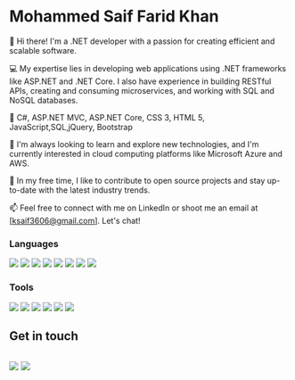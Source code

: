 
<!---
khansaif7887/khansaif7887 is a ✨ special ✨ repository because its `README.md` (this file) appears on your GitHub profile.
You can click the Preview link to take a look at your changes.
--->


# Mohammed Saif Farid Khan


👋 Hi there! I'm a .NET developer with a passion for creating efficient and scalable software.

💻 My expertise lies in developing web applications using .NET frameworks like ASP.NET and .NET Core. I also have experience in building RESTful APIs, creating and consuming microservices, and working with SQL and NoSQL databases.

💪 C#, ASP.NET MVC, ASP.NET Core, CSS 3, HTML 5, JavaScript,SQL,jQuery, Bootstrap

🚀 I'm always looking to learn and explore new technologies, and I'm currently interested in cloud computing platforms like Microsoft Azure and AWS.

🌱 In my free time, I like to contribute to open source projects and stay up-to-date with the latest industry trends.

📫 Feel free to connect with me on LinkedIn or shoot me an email at [ksaif3606@gmail.com]. Let's chat! 


### Languages

![](https://img.shields.io/badge/-Dot%20Net-E95420?style=for-the-badge&logo=DotNet&logoColor=white)
![](https://img.shields.io/badge/-MicroServices-0175C1?style=for-the-badge&logo=MicroServices&logoColor=white)
![](https://img.shields.io/badge/-MySQL-4479A1?style=for-the-badge&logo=Mysql&logoColor=white)
![](https://img.shields.io/badge/Angular-79B9CC?style=for-the-badge&logo=Angular&logoColor=white)
![](https://img.shields.io/badge/-C%20Sharp-3776AB?style=for-the-badge&logo=CSharp&logoColor=white)
![](https://img.shields.io/badge/-Python-3776AB?style=for-the-badge&logo=Python&logoColor=white)
![](https://img.shields.io/badge/-Java%20Script-F7DF1E?style=for-the-badge&logo=JavaScript&logoColor=white)
![](https://img.shields.io/badge/-HTML5-3e65cf?style=for-the-badge&logo=HTML5&logoColor=white)

### Tools
![](https://img.shields.io/badge/-Git-F05032?style=flat-square&logo=Git&logoColor=white)
![](https://img.shields.io/badge/-VSCode-24A4EB?style=flat-square&logo=Visual%20Studio%20Code&logoColor=fff)
![](https://img.shields.io/badge/-VisualStudio%20Studio-0078d7?style=flat-square&logo=VisualStudio&logoColor=white)
![](https://img.shields.io/badge/-Windows%20Terminal-4D4D4D?style=flat-square&logo=Windows%20Terminal&logoColor=white)
![](https://img.shields.io/badge/-Jira-0052CC?style=flat-square&logo=Jira&logoColor=white)
![](https://img.shields.io/badge/-Postman-FF6C37?style=flat-square&logo=Postman&logoColor=white)


## Get in touch
[![](https://img.shields.io/badge/-@Saif%20Khan-0A66C2?style=flat-square&logo=Linkedin&logoColor=white)](https://www.linkedin.com/in/saif-khan-0491871b4/)
[![](https://img.shields.io/badge/-@Saif%20Khan-3e65cf?style=flat-square&logo=Gmail&logoColor=white)](mailto:ksaif3606@gmail.com)
---
